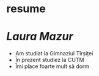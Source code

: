 # resume
<h1><em><strong>Laura Mazur</strong></em></h1>
<ul>
<li>Am studiat la Gimnaziul Tîrșiței</li>
<li>În prezent studiez la CUTM </li>
<li>Îmi place foarte mult să dorm </li>
</ul>